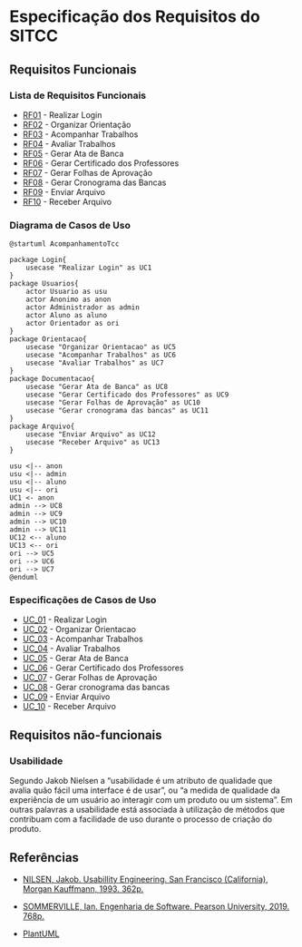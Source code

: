 # Especificação dos Requisitos do SITCC

## Requisitos Funcionais

### Lista de Requisitos Funcionais

- [RF01](reqs_RF01.md) - Realizar Login
- [RF02](reqs_RF02.md) - Organizar Orientação
- [RF03](reqs_RF03.md) - Acompanhar Trabalhos
- [RF04](reqs_RF04.md) - Avaliar Trabalhos
- [RF05](reqs_RF05.md) - Gerar Ata de Banca
- [RF06](reqs_RF06.md) - Gerar Certificado dos Professores
- [RF07](reqs_RF07.md) - Gerar Folhas de Aprovação
- [RF08](reqs_RF08.md) - Gerar Cronograma das Bancas
- [RF09](reqs_RF09.md) - Enviar Arquivo
- [RF10](reqs_RF10.md) - Receber Arquivo


### Diagrama de Casos de Uso

```plantuml
@startuml AcompanhamentoTcc

package Login{
    usecase "Realizar Login" as UC1
}
package Usuarios{
    actor Usuario as usu
    actor Anonimo as anon
    actor Administrador as admin
    actor Aluno as aluno
    actor Orientador as ori
}
package Orientacao{ 
    usecase "Organizar Orientacao" as UC5
    usecase "Acompanhar Trabalhos" as UC6
    usecase "Avaliar Trabalhos" as UC7
}
package Documentacao{
    usecase "Gerar Ata de Banca" as UC8
    usecase "Gerar Certificado dos Professores" as UC9
    usecase "Gerar Folhas de Aprovação" as UC10
    usecase "Gerar cronograma das bancas" as UC11
}
package Arquivo{
    usecase "Enviar Arquivo" as UC12
    usecase "Receber Arquivo" as UC13
}

usu <|-- anon
usu <|-- admin
usu <|-- aluno
usu <|-- ori
UC1 <- anon
admin --> UC8
admin --> UC9
admin --> UC10
admin --> UC11
UC12 <-- aluno
UC13 <-- ori
ori --> UC5
ori --> UC6
ori --> UC7
@enduml
```

### Especificações de Casos de Uso

- [UC_01](https://github.com/ProjetoEngSoftwareTCCs/ProjetoEngSoftware/blob/main/Especifica%C3%A7%C3%B5es/reqs_UC01.md) - Realizar Login
- [UC_02](https://github.com/ProjetoEngSoftwareTCCs/ProjetoEngSoftware/blob/main/Especifica%C3%A7%C3%B5es/reqs_UC02.md) - Organizar Orientacao
- [UC_03](https://github.com/ProjetoEngSoftwareTCCs/ProjetoEngSoftware/blob/main/Especifica%C3%A7%C3%B5es/reqs_UC03.md) - Acompanhar Trabalhos
- [UC_04](https://github.com/ProjetoEngSoftwareTCCs/ProjetoEngSoftware/blob/main/Especifica%C3%A7%C3%B5es/reqs_UC04.md) - Avaliar Trabalhos
- [UC_05](https://github.com/ProjetoEngSoftwareTCCs/ProjetoEngSoftware/blob/main/Especifica%C3%A7%C3%B5es/reqs_UC05.md) - Gerar Ata de Banca
- [UC_06](https://github.com/ProjetoEngSoftwareTCCs/ProjetoEngSoftware/blob/main/Especifica%C3%A7%C3%B5es/reqs_UC06.md) - Gerar Certificado dos Professores
- [UC_07](https://github.com/ProjetoEngSoftwareTCCs/ProjetoEngSoftware/blob/main/Especifica%C3%A7%C3%B5es/reqs_UC07.md) - Gerar Folhas de Aprovação
- [UC_08](https://github.com/ProjetoEngSoftwareTCCs/ProjetoEngSoftware/blob/main/Especifica%C3%A7%C3%B5es/reqs_UC08.md) - Gerar cronograma das bancas
- [UC_09](https://github.com/ProjetoEngSoftwareTCCs/ProjetoEngSoftware/blob/main/Especifica%C3%A7%C3%B5es/reqs_UC09.md) - Enviar Arquivo
- [UC_10](https://github.com/ProjetoEngSoftwareTCCs/ProjetoEngSoftware/blob/main/Especifica%C3%A7%C3%B5es/reqs_UC10.md) - Receber Arquivo


## Requisitos não-funcionais

### Usabilidade

Segundo Jakob Nielsen a “usabilidade é um atributo de qualidade que avalia quão fácil uma interface é de usar”, ou  “a medida de qualidade da experiência de um usuário ao interagir com um produto ou um sistema”. Em outras palavras a usabilidade está associada à utilização de métodos que contribuam com a facilidade de uso durante o processo de criação do produto.

## Referências

* [NILSEN, Jakob. Usabillity Engineering. San Francisco (California), Morgan Kauffmann, 1993. 362p.](https://www.amazon.com.br/Usability-Engineering-Jakob-Nielsen/dp/0125184069/ref=sr_1_1?keywords=usability+engineering&qid=1641263417&sprefix=usab%2Caps%2C162&sr=8-1&ufe=app_do%3Aamzn1.fos.4bddec23-2dcf-4403-8597-e1a02442043d)

* [SOMMERVILLE, Ian. Engenharia de Software. Pearson University, 2019. 768p.](https://www.amazon.com.br/Engenharia-Software-Ian-Sommerville/dp/8543024978/ref=sr_1_1?keywords=ian+sommerville&qid=1641263109&sprefix=ian+sommer%2Caps%2C236&sr=8-1&ufe=app_do%3Aamzn1.fos.db68964d-7c0e-4bb2-a95c-e5cb9e32eb12)  

* [PlantUML](https://plantuml.com/use-case-diagram)
